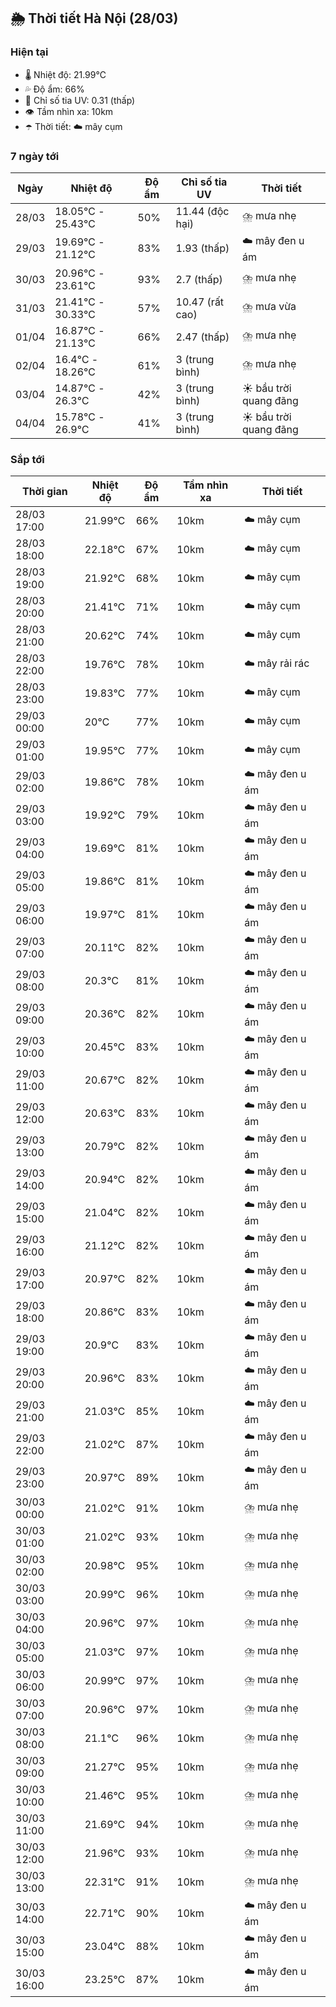 ## 🌦️ Thời tiết Hà Nội (28/03)

### Hiện tại

- 🌡️ Nhiệt độ: 21.99℃
- 💦 Độ ẩm: 66%
- 🌟 Chỉ số tia UV: 0.31 (thấp)
- 👁️ Tầm nhìn xa: 10km
- ☂️ Thời tiết: ☁️ mây cụm

### 7 ngày tới

| Ngày | Nhiệt độ | Độ ẩm | Chỉ số tia UV | Thời tiết |
| --- | --- | --- | --- | --- |
| 28/03 | 18.05℃ - 25.43℃ | 50% | 11.44 (độc hại) | ⛈️ mưa nhẹ |
| 29/03 | 19.69℃ - 21.12℃ | 83% | 1.93 (thấp) | ☁️ mây đen u ám |
| 30/03 | 20.96℃ - 23.61℃ | 93% | 2.7 (thấp) | ⛈️ mưa nhẹ |
| 31/03 | 21.41℃ - 30.33℃ | 57% | 10.47 (rất cao) | ⛈️ mưa vừa |
| 01/04 | 16.87℃ - 21.13℃ | 66% | 2.47 (thấp) | ⛈️ mưa nhẹ |
| 02/04 | 16.4℃ - 18.26℃ | 61% | 3 (trung bình) | ⛈️ mưa nhẹ |
| 03/04 | 14.87℃ - 26.3℃ | 42% | 3 (trung bình) | ☀️ bầu trời quang đãng |
| 04/04 | 15.78℃ - 26.9℃ | 41% | 3 (trung bình) | ☀️ bầu trời quang đãng |

### Sắp tới

| Thời gian | Nhiệt độ | Độ ẩm | Tầm nhìn xa | Thời tiết |
| --- | --- | --- | --- | --- |
| 28/03 17:00 | 21.99℃ | 66% | 10km | ☁️ mây cụm |
| 28/03 18:00 | 22.18℃ | 67% | 10km | ☁️ mây cụm |
| 28/03 19:00 | 21.92℃ | 68% | 10km | ☁️ mây cụm |
| 28/03 20:00 | 21.41℃ | 71% | 10km | ☁️ mây cụm |
| 28/03 21:00 | 20.62℃ | 74% | 10km | ☁️ mây cụm |
| 28/03 22:00 | 19.76℃ | 78% | 10km | ☁️ mây rải rác |
| 28/03 23:00 | 19.83℃ | 77% | 10km | ☁️ mây cụm |
| 29/03 00:00 | 20℃ | 77% | 10km | ☁️ mây cụm |
| 29/03 01:00 | 19.95℃ | 77% | 10km | ☁️ mây cụm |
| 29/03 02:00 | 19.86℃ | 78% | 10km | ☁️ mây đen u ám |
| 29/03 03:00 | 19.92℃ | 79% | 10km | ☁️ mây đen u ám |
| 29/03 04:00 | 19.69℃ | 81% | 10km | ☁️ mây đen u ám |
| 29/03 05:00 | 19.86℃ | 81% | 10km | ☁️ mây đen u ám |
| 29/03 06:00 | 19.97℃ | 81% | 10km | ☁️ mây đen u ám |
| 29/03 07:00 | 20.11℃ | 82% | 10km | ☁️ mây đen u ám |
| 29/03 08:00 | 20.3℃ | 81% | 10km | ☁️ mây đen u ám |
| 29/03 09:00 | 20.36℃ | 82% | 10km | ☁️ mây đen u ám |
| 29/03 10:00 | 20.45℃ | 83% | 10km | ☁️ mây đen u ám |
| 29/03 11:00 | 20.67℃ | 82% | 10km | ☁️ mây đen u ám |
| 29/03 12:00 | 20.63℃ | 83% | 10km | ☁️ mây đen u ám |
| 29/03 13:00 | 20.79℃ | 82% | 10km | ☁️ mây đen u ám |
| 29/03 14:00 | 20.94℃ | 82% | 10km | ☁️ mây đen u ám |
| 29/03 15:00 | 21.04℃ | 82% | 10km | ☁️ mây đen u ám |
| 29/03 16:00 | 21.12℃ | 82% | 10km | ☁️ mây đen u ám |
| 29/03 17:00 | 20.97℃ | 82% | 10km | ☁️ mây đen u ám |
| 29/03 18:00 | 20.86℃ | 83% | 10km | ☁️ mây đen u ám |
| 29/03 19:00 | 20.9℃ | 83% | 10km | ☁️ mây đen u ám |
| 29/03 20:00 | 20.96℃ | 83% | 10km | ☁️ mây đen u ám |
| 29/03 21:00 | 21.03℃ | 85% | 10km | ☁️ mây đen u ám |
| 29/03 22:00 | 21.02℃ | 87% | 10km | ☁️ mây đen u ám |
| 29/03 23:00 | 20.97℃ | 89% | 10km | ☁️ mây đen u ám |
| 30/03 00:00 | 21.02℃ | 91% | 10km | ⛈️ mưa nhẹ |
| 30/03 01:00 | 21.02℃ | 93% | 10km | ⛈️ mưa nhẹ |
| 30/03 02:00 | 20.98℃ | 95% | 10km | ⛈️ mưa nhẹ |
| 30/03 03:00 | 20.99℃ | 96% | 10km | ⛈️ mưa nhẹ |
| 30/03 04:00 | 20.96℃ | 97% | 10km | ⛈️ mưa nhẹ |
| 30/03 05:00 | 21.03℃ | 97% | 10km | ⛈️ mưa nhẹ |
| 30/03 06:00 | 20.99℃ | 97% | 10km | ⛈️ mưa nhẹ |
| 30/03 07:00 | 20.96℃ | 97% | 10km | ⛈️ mưa nhẹ |
| 30/03 08:00 | 21.1℃ | 96% | 10km | ⛈️ mưa nhẹ |
| 30/03 09:00 | 21.27℃ | 95% | 10km | ⛈️ mưa nhẹ |
| 30/03 10:00 | 21.46℃ | 95% | 10km | ⛈️ mưa nhẹ |
| 30/03 11:00 | 21.69℃ | 94% | 10km | ⛈️ mưa nhẹ |
| 30/03 12:00 | 21.96℃ | 93% | 10km | ⛈️ mưa nhẹ |
| 30/03 13:00 | 22.31℃ | 91% | 10km | ⛈️ mưa nhẹ |
| 30/03 14:00 | 22.71℃ | 90% | 10km | ☁️ mây đen u ám |
| 30/03 15:00 | 23.04℃ | 88% | 10km | ☁️ mây đen u ám |
| 30/03 16:00 | 23.25℃ | 87% | 10km | ☁️ mây đen u ám |

